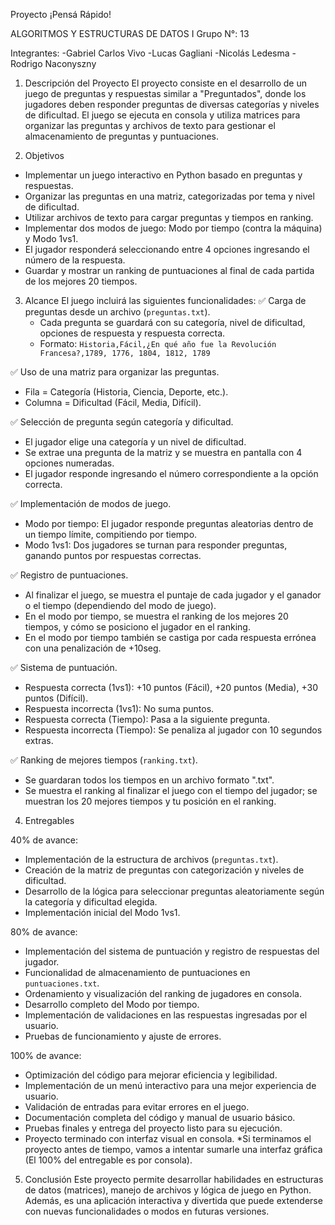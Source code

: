 Proyecto ¡Pensá Rápido!

ALGORITMOS Y ESTRUCTURAS DE DATOS I
Grupo N°: 13

Integrantes:
-Gabriel Carlos Vivo
-Lucas Gagliani
-Nicolás Ledesma
-Rodrigo Naconyszny


1. Descripción del Proyecto
El proyecto consiste en el desarrollo de un juego de preguntas y respuestas similar a "Preguntados", donde los jugadores deben responder preguntas de diversas categorías y niveles de dificultad. El juego se ejecuta en consola y utiliza matrices para organizar las preguntas y archivos de texto para gestionar el almacenamiento de preguntas y puntuaciones.

2. Objetivos
- Implementar un juego interactivo en Python basado en preguntas y respuestas.
- Organizar las preguntas en una matriz, categorizadas por tema y nivel de dificultad.
- Utilizar archivos de texto para cargar preguntas y tiempos en ranking.
- Implementar dos modos de juego: Modo por tiempo (contra la máquina) y Modo 1vs1.
- El jugador responderá seleccionando entre 4 opciones ingresando el número de la respuesta.
- Guardar y mostrar un ranking de puntuaciones al final de cada partida de los mejores 20 tiempos.

3. Alcance
El juego incluirá las siguientes funcionalidades:
✅ Carga de preguntas desde un archivo (`preguntas.txt`).
   - Cada pregunta se guardará con su categoría, nivel de dificultad, opciones de respuesta y respuesta correcta.
   - Formato: `Historia,Fácil,¿En qué año fue la Revolución Francesa?,1789, 1776, 1804, 1812, 1789`

✅ Uso de una matriz para organizar las preguntas.
   - Fila = Categoría (Historia, Ciencia, Deporte, etc.).
   - Columna = Dificultad (Fácil, Media, Difícil).

✅ Selección de pregunta según categoría y dificultad.
   - El jugador elige una categoría y un nivel de dificultad.
   - Se extrae una pregunta de la matriz y se muestra en pantalla con 4 opciones numeradas.
   - El jugador responde ingresando el número correspondiente a la opción correcta.

✅ Implementación de modos de juego.
   - Modo por tiempo: El jugador responde preguntas aleatorias dentro de un tiempo límite, compitiendo por tiempo.
   - Modo 1vs1: Dos jugadores se turnan para responder preguntas, ganando puntos por respuestas correctas.

✅ Registro de puntuaciones.
   - Al finalizar el juego, se muestra el puntaje de cada jugador y el ganador o el tiempo (dependiendo del modo de juego).
   - En el modo por tiempo, se muestra el ranking de los mejores 20 tiempos, y cómo se posiciono el jugador en el ranking.
   - En el modo por tiempo también se castiga por cada respuesta errónea con una penalización de +10seg.

✅ Sistema de puntuación.
   - Respuesta correcta (1vs1): +10 puntos (Fácil), +20 puntos (Media), +30 puntos (Difícil).
   - Respuesta incorrecta (1vs1): No suma puntos.
   - Respuesta correcta (Tiempo): Pasa a la siguiente pregunta.
   - Respuesta incorrecta (Tiempo): Se penaliza al jugador con 10 segundos extras.

✅ Ranking de mejores tiempos (`ranking.txt`).
   - Se guardaran todos los tiempos en un archivo formato ".txt".
   - Se muestra el ranking al finalizar el juego con el tiempo del jugador; se muestran los 20 mejores tiempos y tu posición en el ranking.

4. Entregables

40% de avance:
- Implementación de la estructura de archivos (`preguntas.txt`).
- Creación de la matriz de preguntas con categorización y niveles de dificultad.
- Desarrollo de la lógica para seleccionar preguntas aleatoriamente según la categoría y dificultad elegida.
- Implementación inicial del Modo 1vs1.

80% de avance:
- Implementación del sistema de puntuación y registro de respuestas del jugador.
- Funcionalidad de almacenamiento de puntuaciones en `puntuaciones.txt`.
- Ordenamiento y visualización del ranking de jugadores en consola.
- Desarrollo completo del Modo por tiempo.
- Implementación de validaciones en las respuestas ingresadas por el usuario.
- Pruebas de funcionamiento y ajuste de errores.

100% de avance:
- Optimización del código para mejorar eficiencia y legibilidad.
- Implementación de un menú interactivo para una mejor experiencia de usuario.
- Validación de entradas para evitar errores en el juego.
- Documentación completa del código y manual de usuario básico.
- Pruebas finales y entrega del proyecto listo para su ejecución.
- Proyecto terminado con interfaz visual en consola. 
*Si terminamos el proyecto antes de tiempo, vamos a intentar sumarle una interfaz gráfica (El 100% del entregable es por consola).

5. Conclusión
Este proyecto permite desarrollar habilidades en estructuras de datos (matrices), manejo de archivos y lógica de juego en Python. Además, es una aplicación interactiva y divertida que puede extenderse con nuevas funcionalidades o modos en futuras versiones.
